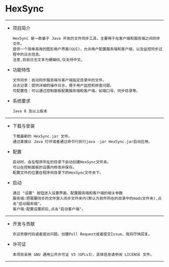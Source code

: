 HexSync
=
---
- 项目简介

      HexSync 是一款基于 Java 开发的文件同步工具，主要用于在客户端和服务端之间同步文件。
      提供一个简单易用的图形用户界面(GUI)，允许用户配置服务端和客户端，以及监控同步过程中的日志信息。
      注意,目前日志文本为硬编码,仅支持中文。

- 功能特性

      文件同步：自动同步服务端与客户端指定目录中的文件。
      日志记录：提供详细的操作日志，便于用户监控和排查问题。
      可配置性：可以通过控制面板配置服务端和客户端，如端口号、同步目录等。

- 系统要求

      Java 8 及以上版本
---
- 下载与安装

      下载最新的 HexSync.jar 文件。
      通过直接以 Java 打开或者通过命令行执行java -jar HexSync.jar启动应用。

- 配置

      启动时，会在程序所在的目录下自动创建HexSync文件夹。
      可以在控制面板的设置内修改并保存。
      配置文件的位置在程序同目录下的HexSync文件夹下。

- 启动
  
      通过 "设置" 按钮进入设置界面，配置服务端和客户端的相关参数
      服务端:把需要同步的文件放入同步文件夹内(默认为软件所在的目录中的mods文件夹),点击"启动服务端"。
      客户端:配置设置好后,点击"启动客户端"。
---
- 开发与贡献

      欢迎贡献代码或者提出问题。创建Pull Request或者提交Issue，我将尽快回复。

- 许可证

      本项目采用 GNU 通用公共许可证 V3（GPLv3），具体信息请参阅 LICENSE 文件。

---
